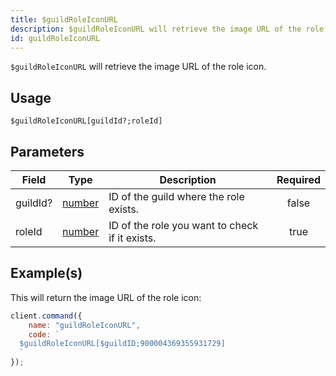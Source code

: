 ```yaml
---
title: $guildRoleIconURL
description: $guildRoleIconURL will retrieve the image URL of the role icon.
id: guildRoleIconURL
---
```


`$guildRoleIconURL` will retrieve the image URL of the role icon.

## Usage

```aoi
$guildRoleIconURL[guildId?;roleId]
```

## Parameters

| Field    | Type                                                                                              | Description                                    | Required |
| -------- | ------------------------------------------------------------------------------------------------- | ---------------------------------------------- | :------: |
| guildId? | [number](https://developer.mozilla.org/en-US/docs/Web/JavaScript/Reference/Global_Objects/Number) | ID of the guild where the role exists.         |  false   |
| roleId   | [number](https://developer.mozilla.org/en-US/docs/Web/JavaScript/Reference/Global_Objects/Number) | ID of the role you want to check if it exists. |   true   |

## Example(s)

This will return the image URL of the role icon:

```javascript
client.command({
    name: "guildRoleIconURL",
    code: `
  $guildRoleIconURL[$guildID;900004369355931729]
  `
});
```
